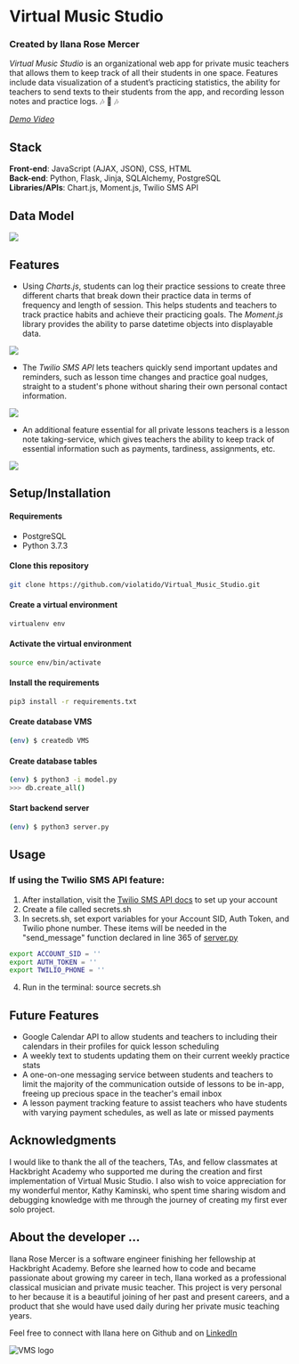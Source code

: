 

# **Virtual Music Studio**
### Created by Ilana Rose Mercer

*Virtual Music Studio* is an organizational web app for private music teachers that allows them to keep track of all their students in one space. Features include data visualization of a student’s practicing statistics, the ability for teachers to send texts to their students from the app, and recording lesson notes and practice logs.  :notes: :musical_note: :notes:

[*Demo Video*](https://www.youtube.com/watch?v=l1CXHxR0d8k)


## **Stack**
**Front-end**: JavaScript (AJAX, JSON), CSS, HTML </br>
**Back-end**: Python, Flask, Jinja, SQLAlchemy, PostgreSQL </br>
**Libraries/APIs**: Chart.js, Moment.js, Twilio SMS API

## **Data Model**
![](static/img/readme-media/VMS-Data-Model-SQL-DBM.png)


## **Features**


* Using *Charts.js*, students can log their practice sessions to create three different charts that break down their practice data in terms of frequency and length of session. This helps students and teachers to track practice habits and achieve their practicing goals. The *Moment.js* library provides the ability to parse datetime objects into displayable data. 

![](static/img/readme-media/charts-giphy.gif)

* The *Twilio SMS API* lets teachers quickly send important updates and reminders, such as lesson time changes and practice goal nudges, straight to a student's phone without sharing their own personal contact information. 

![](static/img/readme-media/twilio-giphy.gif)

* An additional feature essential for all private lessons teachers is a lesson note taking-service, which gives teachers the ability to keep track of essential information such as payments, tardiness, assignments, etc. 

![](static/img/readme-media/notes-gif.gif)

## **Setup/Installation**

#### **Requirements**
* PostgreSQL
* Python 3.7.3

#### **Clone this repository**
```bash
git clone https://github.com/violatido/Virtual_Music_Studio.git
```
#### **Create a virtual environment**
``` bash
virtualenv env
```
#### **Activate the virtual environment**
``` bash
source env/bin/activate 
```
#### **Install the requirements**
```bash
pip3 install -r requirements.txt
```
#### **Create database VMS**
```bash
(env) $ createdb VMS
```

#### **Create database tables**

``` bash
(env) $ python3 -i model.py
>>> db.create_all()
```

#### **Start backend server**
``` bash
(env) $ python3 server.py
``` 


## **Usage**

### **If using the Twilio SMS API feature:**
1. After installation, visit the [Twilio SMS API docs](https://www.twilio.com/docs/sms/api) to set up your account 
2. Create a file called secrets.sh
3. In secrets.sh, set export variables for your Account SID, Auth Token, and Twilio phone number. These items will be needed in the "send_message" function declared in line 365 of [server.py](https://github.com/violatido/Virtual_Music_Studio/blob/69b6be5885f11f3f7f6e6eec5cda15a789e6785e/server.py#L365)
```bash 
export ACCOUNT_SID = ''
export AUTH_TOKEN = ''
export TWILIO_PHONE = ''
```
4. Run in the terminal: source secrets.sh


## **Future Features**
* Google Calendar API to allow students and teachers to including their calendars in their profiles for quick lesson scheduling
* A weekly text to students updating them on their current weekly practice stats
* A one-on-one messaging service between students and teachers to limit the majority of the communication outside of lessons to be in-app, freeing up precious space in the teacher's email inbox
* A lesson payment tracking feature to assist teachers who have students with varying payment schedules, as well as late or missed payments


## **Acknowledgments**

I would like to thank the all of the teachers, TAs, and fellow classmates at Hackbright Academy who supported me during the creation and first implementation of Virtual Music Studio. I also wish to voice appreciation for my wonderful mentor, Kathy Kaminski, who spent time sharing wisdom and debugging knowledge with me through the journey of creating my first ever solo project. 

## **About the developer ...**
Ilana Rose Mercer is a software engineer finishing her fellowship at Hackbright Academy. Before she learned how to code and became passionate about growing my career in tech, Ilana worked as a professional classical musician and private music teacher. This project is very personal to her because it is a beautiful joining of her past and present careers, and a product that she would have used daily during her private music teaching years. 

Feel free to connect with Ilana here on Github and on [LinkedIn](https://www.linkedin.com/in/i-mercer/)

![VMS logo](static/img/Light-logo-cutout.png)